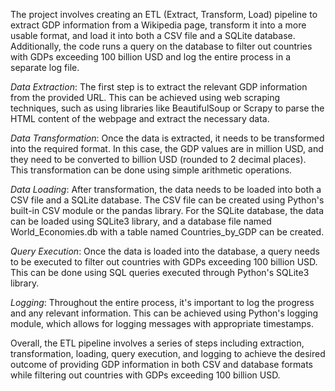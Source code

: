 The project involves creating an ETL (Extract, Transform, Load) pipeline to extract GDP information from a Wikipedia page, transform it into a more usable format, and load it into both a CSV file and a SQLite database. Additionally, the code runs a query on the database to filter out countries with GDPs exceeding 100 billion USD and log the entire process in a separate log file.

*Data Extraction*: The first step is to extract the relevant GDP information from the provided URL. This can be achieved using web scraping techniques, such as using libraries like BeautifulSoup or Scrapy to parse the HTML content of the webpage and extract the necessary data.

*Data Transformation*: Once the data is extracted, it needs to be transformed into the required format. In this case, the GDP values are in million USD, and they need to be converted to billion USD (rounded to 2 decimal places). This transformation can be done using simple arithmetic operations.

*Data Loading*: After transformation, the data needs to be loaded into both a CSV file and a SQLite database. The CSV file can be created using Python's built-in CSV module or the pandas library. For the SQLite database, the data can be loaded using SQLite3 library, and a database file named World_Economies.db with a table named Countries_by_GDP can be created.

*Query Execution*: Once the data is loaded into the database, a query needs to be executed to filter out countries with GDPs exceeding 100 billion USD. This can be done using SQL queries executed through Python's SQLite3 library.

*Logging*: Throughout the entire process, it's important to log the progress and any relevant information. This can be achieved using Python's logging module, which allows for logging messages with appropriate timestamps.

Overall, the ETL pipeline involves a series of steps including extraction, transformation, loading, query execution, and logging to achieve the desired outcome of providing GDP information in both CSV and database formats while filtering out countries with GDPs exceeding 100 billion USD.
